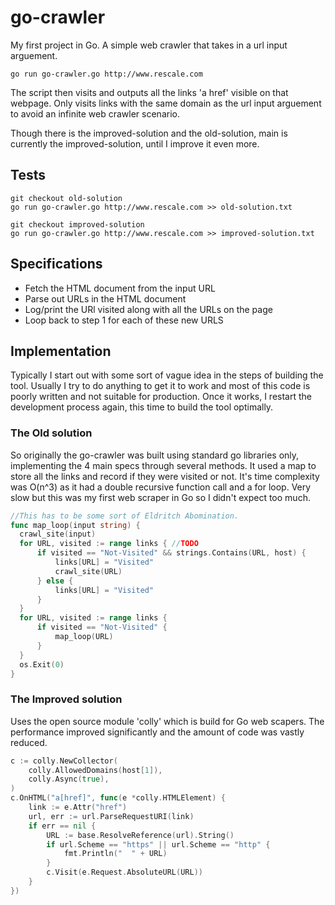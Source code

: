 # go-crawler
My first project in Go. A simple web crawler that takes in a url input arguement. 
```
go run go-crawler.go http://www.rescale.com
```
The script then visits and outputs all the links 'a href' visible on that webpage. 
Only visits links with the same domain as the url input arguement to avoid an infinite web crawler scenario. 

Though there is the improved-solution and the old-solution, main is currently the improved-solution, until I improve it even more. 

## Tests
```
git checkout old-solution
go run go-crawler.go http://www.rescale.com >> old-solution.txt
```
```
git checkout improved-solution
go run go-crawler.go http://www.rescale.com >> improved-solution.txt
```
  
## Specifications
  - Fetch the HTML document from the input URL
  - Parse out URLs in the HTML document
  - Log/print the URl visited along with all the URLs on the page
  - Loop back to step 1 for each of these new URLS

## Implementation
Typically I start out with some sort of vague idea in the steps of building the tool. Usually I try to do anything to get it to work and most of this code is poorly written and not suitable for production. Once it works, I restart the development process again, this time to build the tool optimally. 
  
  
### The Old solution 	
  So originally the go-crawler was built using standard go libraries only, implementing
  the 4 main specs through several methods. It used a map to store all the links and record if they were visited or not. It's time complexity was O(n^3) as it had a double recursive function call and a for loop. Very slow but this was my first web scraper in Go so I didn't expect too much.
  
  ```go
  //This has to be some sort of Eldritch Abomination. 
  func map_loop(input string) {
	crawl_site(input)
	for URL, visited := range links { //TODO
		if visited == "Not-Visited" && strings.Contains(URL, host) {
			links[URL] = "Visited"
			crawl_site(URL)
		} else {
			links[URL] = "Visited"
		}
	}
	for URL, visited := range links {
		if visited == "Not-Visited" {
			map_loop(URL)
		}
	}
	os.Exit(0)
}
  ```
  
### The Improved solution
Uses the open source module 'colly' which is build for Go web scapers. The performance improved significantly and the amount of code was vastly reduced. 

```go
c := colly.NewCollector(
	colly.AllowedDomains(host[1]),
	colly.Async(true),
)
c.OnHTML("a[href]", func(e *colly.HTMLElement) {
	link := e.Attr("href")
	url, err := url.ParseRequestURI(link)
	if err == nil {
		URL := base.ResolveReference(url).String()
		if url.Scheme == "https" || url.Scheme == "http" {
			fmt.Println("  " + URL)
		}
		c.Visit(e.Request.AbsoluteURL(URL))
	}
})
```


